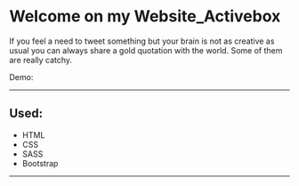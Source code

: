 # <h1>Welcome on my Website_Activebox</h1>

<p>If you feel a need to tweet something but your brain is not as creative as usual you can always share a gold quotation with the world. Some of them are really catchy.</p>

Demo: 

<hr>

<h2>Used:</h2>
<ul>
  <li>HTML</li>
  <li>CSS</li>
  <li>SASS</li>
  <li>Bootstrap</li>

</ul>

<hr>
